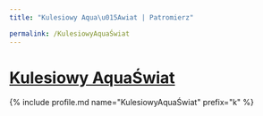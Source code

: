 ```yaml
---
title: "Kulesiowy Aqua\u015Awiat | Patromierz"

permalink: /KulesiowyAquaŚwiat
---
```


# [Kulesiowy AquaŚwiat](https://patronite.pl/KulesiowyAquaŚwiat)

{% include profile.md name="KulesiowyAquaŚwiat" prefix="k" %}
